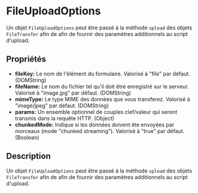 FileUploadOptions
=================

Un objet `FileUploadOptions` peut être passé à la méthode `upload` des objets `FileTransfer` afin de afin de fournir des paramètres additionnels au script d'upload.

Propriétés
----------

- __fileKey:__ Le nom de l'élément du formulaire.  Valorisé à "file" par défaut. (DOMString)
- __fileName:__ Le nom du fichier tel qu'il doit être enregistré sur le serveur.  Valorisé à "image.jpg" par défaut. (DOMString)
- __mimeType:__ Le type MIME des données que vous transferez.  Valorisé à "image/jpeg" par défaut. (DOMString)
- __params:__ Un ensemble optionnel de couples clef/valeur qui seront transmis dans la requête HTTP. (Object)
- __chunkedMode:__ Indique si les données doivent ête envoyées par morceaux (mode "chunked streaming"). Valorisé à "true" par défaut. (Boolean)


Description
-----------

Un objet `FileUploadOptions` peut être passé à la méthode `upload` des objets `FileTransfer` afin de afin de fournir des paramètres additionnels au script d'upload.
